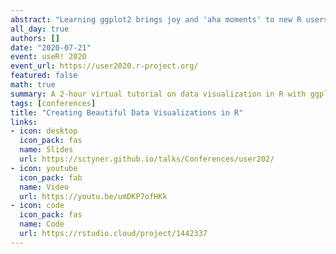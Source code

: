 ```yaml
---
abstract: "Learning ggplot2 brings joy and 'aha moments' to new R users, keeping them more engaged and eager to grow their R skills. Newer R users will be and feel more empowered with data visualization skills. In addition to experiencing joy in creating beautiful graphics, advanced R users will learn to take advantage of ggplot2's elegant defaults, saving time on manual plotting tasks like drawing legends. Thus, time and energy can be spent on advanced analyses, not fights with plotting commands."
all_day: true
authors: []
date: "2020-07-21"
event: useR! 2020 
event_url: https://user2020.r-project.org/
featured: false
math: true
summary: A 2-hour virtual tutorial on data visualization in R with ggplot2.
tags: [conferences]
title: "Creating Beautiful Data Visualizations in R"
links:
- icon: desktop
  icon_pack: fas
  name: Slides
  url: https://sctyner.github.io/talks/Conferences/user202/
- icon: youtube
  icon_pack: fab
  name: Video
  url: https://youtu.be/umDKP7ofHKk
- icon: code 
  icon_pack: fas
  name: Code
  url: https://rstudio.cloud/project/1442337
---
```

